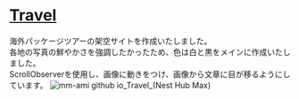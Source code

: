 # [Travel](https://mm-ami.github.io/Travel/)
海外パッケージツアーの架空サイトを作成いたしました。<br>
各地の写真の鮮やかさを強調したかったため、色は白と黒をメインに作成いたしました。<br>
ScrollObserverを使用し、画像に動きをつけ、画像から文章に目が移るようにしています。
![mm-ami github io_Travel_(Nest Hub Max)](https://user-images.githubusercontent.com/72249698/140692651-5ee67a12-bd6a-4050-96df-222db3cf4ab9.png)
